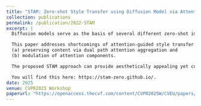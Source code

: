 ```yaml
---
title: "STAM: Zero-shot Style Transfer using Diffusion Model via Attention Modulation"
collection: publications
permalink: /publication/2022-STAM
excerpt: |
  Diffusion models serve as the basis of several different zero-shot image editing applications, including image generation and style transfer. The basic approach in style transfer using diffusion models involves swapping attention components between the provided content and style images. Straightforward interchange of these components can lead to inadequate style injection or loss of content image characteristics. 

  This paper addresses shortcomings of attention-guided style transfer by two novel contributions: 
  (a) preserving content via dual path attention aggregation and 
  (b) modulation of attention components. 

  The proposed STAM approach can provide aesthetically appealing yet content-preserving style transfer through a combination of these contributions and is also applicable to prompt-driven style transfer. STAM is validated by extensive qualitative and quantitative evaluations and compared to ten recent works that are largely outperformed by the proposed work. In addition to style transfer quality, STAM is also compared to previous work in terms of inference time and remains close to the fastest competing approaches.

  You will find this here: https://stam-zero.github.io/.
date: 2025
venue: CVPR2025 Workshop
paperurl: "https://openaccess.thecvf.com/content/CVPR2025W/CVEU/papers/Fahim_STAM_Zero-Shot_Style_Transfer_using_Diffusion_Model_via_Attention_Modulation.pdf"
---
```

